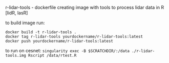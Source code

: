 r-lidar-tools - dockerfile creating image with tools to process lidar data in R [lidR, lasR]

to build image run: 	
```
docker build -t r-lidar-tools .
docker tag r-lidar-tools yourdockername/r-lidar-tools:latest
docker push yourdockername/r-lidar-tools:latest
```

to run on cesnet: ```singularity exec -B $SCRATCHDIR/:/data ./r-lidar-tools.img Rscript /data/rtest.R```
